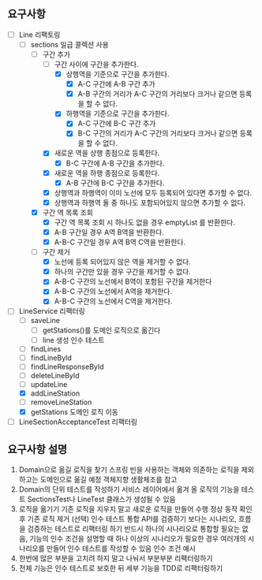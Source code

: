 ## 요구사항

- [ ] Line 리팩토링
    - [ ] sections 일급 콜렉션 사용
        - [ ] 구간 추가
            - [ ] 구간 사이에 구간을 추가한다.
                - [x] 상행역을 기준으로 구간을 추가한다.
                    - [x] A-C 구간에 A-B 구간 추가
                    - [x] A-B 구간의 거리가 A-C 구간의 거리보다 크거나 같으면 등록을 할 수 없다.
                - [x] 하행역을 기준으로 구간을 추가한다.
                    - [x] A-C 구간에 B-C 구간 추가
                    - [x] B-C 구간의 거리가 A-C 구간의 거리보다 크거나 같으면 등록을 할 수 없다.
            - [x] 새로운 역을 상행 종점으로 등록한다.
                - [x] B-C 구간에 A-B 구간을 추가한다.
            - [x] 새로운 역을 하행 종점으로 등록한다.
                - [x] A-B 구간에 B-C 구간을 추가한다.
            - [x] 상행역과 하행역이 이미 노선에 모두 등록되어 있다면 추가할 수 없다.
            - [x] 상행역과 하행역 둘 중 하나도 포함되어있지 않으면 추가할 수 없다.
        - [x] 구간 역 목록 조회
            - [x] 구간 역 목록 조회 시 하나도 없을 경우 emptyList 를 반환한다.
            - [x] A-B 구간일 경우 A역 B역을 반환한다.
            - [x] A-B-C 구간일 경우 A역 B역 C역을 반환한다.
        - [ ] 구간 제거
            - [x] 노선에 등록 되어있지 않은 역을 제거할 수 없다.
            - [x] 하나의 구간만 있을 경우 구간을 제거할 수 없다.
            - [x] A-B-C 구간의 노선에서 B역이 포함된 구간을 제거한다
            - [x] A-B-C 구간의 노선에서 A역을 제거한다.
            - [x] A-B-C 구간의 노선에서 C역을 제거한다.

- [ ] LineService 리팩터링
    - [ ] saveLine
        - [ ] getStations()를 도메인 로직으로 옮긴다
        - [ ] line 생성 인수 테스트
    - [ ] findLines
    - [ ] findLineById
    - [ ] findLineResponseById
    - [ ] deleteLineById
    - [ ] updateLine
    - [x] addLineStation
    - [ ] removeLineStation
    - [x] getStations 도메인 로직 이동
- [ ] LineSectionAcceptanceTest 리팩터링

## 요구사항 설명

1. Domain으로 옮길 로직을 찾기
   스프링 빈을 사용하는 객체와 의존하는 로직을 제외하고는 도메인으로 옮길 예정
   객체지향 생활체조를 참고
2. Domain의 단위 테스트를 작성하기
   서비스 레이어에서 옮겨 올 로직의 기능을 테스트
   SectionsTest나 LineTest 클래스가 생성될 수 있음
3. 로직을 옮기기
   기존 로직을 지우지 말고 새로운 로직을 만들어 수행
   정상 동작 확인 후 기존 로직 제거
   (선택) 인수 테스트 통합
   API를 검증하기 보다는 시나리오, 흐름을 검증하는 테스트로 리팩터링 하기
   반드시 하나의 시나리오로 통합할 필요는 없음, 기능의 인수 조건을 설명할 때 하나 이상의 시나리오가 필요한 경우 여러개의 시나리오를 만들어 인수 테스트를 작성할 수 있음
   인수 조건 예시
4. 한번에 많은 부분을 고치려 하지 말고 나눠서 부분부분 리팩터링하기
5. 전체 기능은 인수 테스트로 보호한 뒤 세부 기능을 TDD로 리팩터링하기
